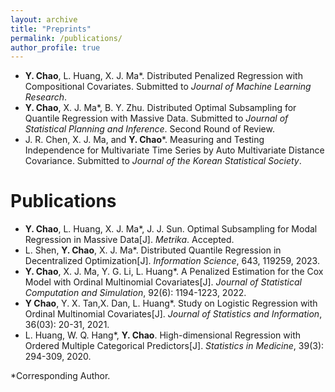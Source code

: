 ```yaml
---
layout: archive
title: "Preprints"
permalink: /publications/
author_profile: true
---
```

- **Y. Chao**, L. Huang, X. J. Ma\*. Distributed Penalized Regression with Compositional Covariates. Submitted to _Journal of Machine Learning Research_. 
- **Y. Chao**, X. J. Ma\*, B. Y. Zhu. Distributed Optimal Subsampling for Quantile Regression with Massive Data. Submitted to _Journal of Statistical Planning and Inference_. Second Round of Review.
- J. R. Chen, X. J. Ma, and **Y. Chao**\*. Measuring and Testing Independence for Multivariate Time Series by Auto Multivariate Distance Covariance. Submitted to _Journal of the Korean Statistical Society_.

Publications
======
- **Y. Chao**, L. Huang, X. J. Ma\*, J. J. Sun. Optimal Subsampling for Modal Regression in Massive Data[J]. _Metrika_. Accepted.
- L. Shen, **Y. Chao**, X. J. Ma\*. Distributed Quantile Regression in Decentralized Optimization[J]. *Information Science*, 643, 119259, 2023.
- **Y. Chao**, X. J. Ma, Y. G. Li, L. Huang\*. A Penalized Estimation for the Cox Model with Ordinal Multinomial Covariates[J]. *Journal of Statistical Computation and Simulation*, 92(6): 1194-1223, 2022.
- **Y Chao**, Y. X. Tan,X. Dan, L. Huang\*. Study on Logistic Regression with Ordinal Multinomial Covariates[J]. *Journal of Statistics and Information*, 36(03): 20-31, 2021.
- L. Huang, W. Q. Hang\*, **Y. Chao**. High-dimensional Regression with Ordered Multiple Categorical Predictors[J]. *Statistics in Medicine*, 39(3): 294-309, 2020.


\*Corresponding Author.
   

